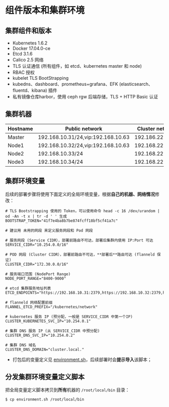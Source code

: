 # 组件版本和集群环境

## 集群组件和版本

- Kubernetes 1.6.2
- Docker 17.04.0-ce
- Etcd 3.1.6
- Calico 2.5 网络
- TLS 认证通信 (所有组件，如 etcd、kubernetes master 和 node)
- RBAC 授权
- kubelet TLS BootStrapping
- kubedns、dashboard、prometheus+grafana、EFK (elasticsearch、fluentd、kibana) 插件
- 私有镜像仓库harbor，使用 ceph rgw 后端存储，TLS + HTTP Basic 认证

## 集群机器

| Hostname | Public network                     | Cluster network  | Kubernetes       | Ceph          |
| -------- | ---------------------------------- | ---------------- | ---------------- | ------------- |
| Master   | 192.168.10.31/24,vip:192.168.10.63 | 192.186.22.31/24 | master,node,etcd | osd{1,2}      |
| Node1    | 192.168.10.32/24,vip:192.168.10.63 | 192.168.22.32/24 | master,node,etcd | osd{3,4},mon1 |
| Node2    | 192.168.10.33/24                   | 192.168.22.33/24 | node,etcd        | osd{5,6},mon2 |
| Node3    | 192.168.10.34/24                   | 192.168.22.34/24 | node,registry    | osd{7,8},mon3 |

## 集群环境变量

后续的部署步骤将使用下面定义的全局环境变量，根据**自己的机器、网络情况**修改：

```
# TLS Bootstrapping 使用的 Token，可以使用命令 head -c 16 /dev/urandom | od -An -t x | tr -d ' ' 生成
BOOTSTRAP_TOKEN="41f7e4ba8b7be874fcff18bf5cf41a7c"

# 建议用 未用的网段 来定义服务网段和 Pod 网段

# 服务网段 (Service CIDR），部署前路由不可达，部署后集群内使用 IP:Port 可达
SERVICE_CIDR="10.254.0.0/16"

# POD 网段 (Cluster CIDR），部署前路由不可达，**部署后**路由可达 (flanneld 保证)
CLUSTER_CIDR="172.30.0.0/16"

# 服务端口范围 (NodePort Range)
NODE_PORT_RANGE="8400-9000"

# etcd 集群服务地址列表
ETCD_ENDPOINTS="https://192.168.10.31:2379,https://192.168.10.32:2379,https://192.168.10.33:2379"

# flanneld 网络配置前缀
FLANNEL_ETCD_PREFIX="/kubernetes/network"

# kubernetes 服务 IP (预分配，一般是 SERVICE_CIDR 中第一个IP)
CLUSTER_KUBERNETES_SVC_IP="10.254.0.1"

# 集群 DNS 服务 IP (从 SERVICE_CIDR 中预分配)
CLUSTER_DNS_SVC_IP="10.254.0.2"

# 集群 DNS 域名
CLUSTER_DNS_DOMAIN="cluster.local."
```

- 打包后的变量定义见 [environment.sh](https://github.com/opsnull/follow-me-install-kubernetes-cluster/blob/master/manifests/environment.sh)，后续部署时会**提示导入**该脚本；

## 分发集群环境变量定义脚本

把全局变量定义脚本拷贝到**所有**机器的 `/root/local/bin` 目录：

```
$ cp environment.sh /root/local/bin
```
